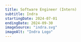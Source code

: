```yaml
---
title: Software Engineer (Intern)
subtitle: Indra
startingDate: 2024-07-01
endingDate: 2024-09-30
imageSource: "indra.svg"
imageAlt: "Indra Logo"
---
```

